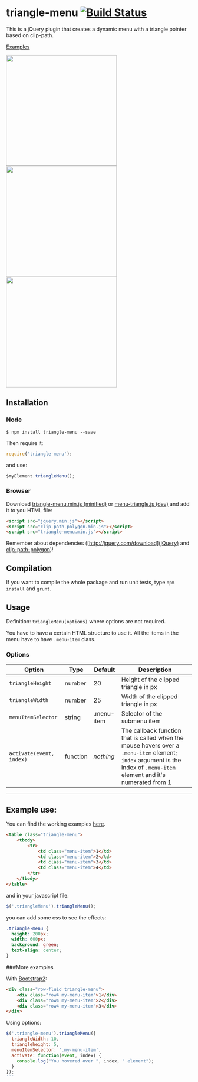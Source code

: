 triangle-menu [![Build Status](https://travis-ci.org/andrusieczko/triangle-menu.png?branch=master)](https://travis-ci.org/andrusieczko/triangle-menu)
=============

This is a jQuery plugin that creates a dynamic menu with a triangle pointer based on clip-path.

[Examples](http://andrusieczko.github.io/triangle-menu)

<img src="http://www.andrusieczko.pl/others/files_to_share/triangleMenu2.png" width="300">
<img src="http://www.andrusieczko.pl/others/files_to_share/triangleMenu.png" width="300">
<img src="http://www.andrusieczko.pl/others/files_to_share/triangleMenu3.png" width="300">

## Installation

### Node

`$ npm install triangle-menu --save`

Then require it:

```javascript
require('triangle-menu');
```

and use:
```javascript
$myElement.triangleMenu();
```

### Browser

Download [triangle-menu.min.js (minified)](https://raw.github.com/andrusieczko/triangle-menu/master/build/triangle-menu.min.js) or [menu-triangle.js (dev)](https://raw.github.com/andrusieczko/triangle-menu/master/js/triangle-menu.js) and add it to you HTML file:

```html
<script src="jquery.min.js"></script>
<script src="clip-path-polygon.min.js"></script>
<script src="triangle-menu.min.js"></script>
```

Remember about dependencies ([http://jquery.com/download](jQuery) and [clip-path-polygon](https://github.com/andrusieczko/clip-path-polygon))!

Compilation
-------

If you want to compile the whole package and run unit tests, type `npm install` and `grunt`.

Usage
-------
Definition:
`triangleMenu(options)` where options are not required.

You have to have a certain HTML structure to use it. All the items in the menu have to have `.menu-item` class.

### Options

| Option | Type | Default | Description |
| ------ | ---- | ------- | ----------- |
| `triangleHeight` | number | 20 | Height of the clipped triangle in px |
| `triangleWidth` | number | 25 | Width of the clipped triangle in px |
| `menuItemSelector` | string | .menu-item | Selector of the submenu item |
| `activate(event, index)` | function | *nothing* | The callback function that is called when the mouse hovers over a `.menu-item` element; `index` argument is the index of `.menu-item` element and it's numerated from 1 |

---

## Example use:
You can find the working examples [here](http://andrusieczko.github.io/triangle-menu).
```html
<table class="triangle-menu">
    <tbody>
        <tr>
            <td class="menu-item">1</td>
            <td class="menu-item">2</td>
            <td class="menu-item">3</td>
            <td class="menu-item">4</td>
        </tr>
    </tbody>
</table>
```
and in your javascript file:
```javascript
$('.triangleMenu').triangleMenu();
```
you can add some css to see the effects:
```css
.triangle-menu {
  height: 200px;
  width: 600px;
  background: green;
  text-align: center;
}
```

###More examples

With [Bootstrap2](http://getbootstrap.com/2.3.2/):
```html
<div class="row-fluid triangle-menu">
    <div class="row4 my-menu-item">1</div>
    <div class="row4 my-menu-item">2</div>
    <div class="row4 my-menu-item">3</div>
</div>
```

Using options:
````javascript
$('.triangle-menu').triangleMenu({
  triangleWidth: 10,
  triangleheight: 5,
  menuItemSelector: '.my-menu-item',
  activate: function(event, index) {
    console.log("You hovered over ", index, " element");
  }
});
```